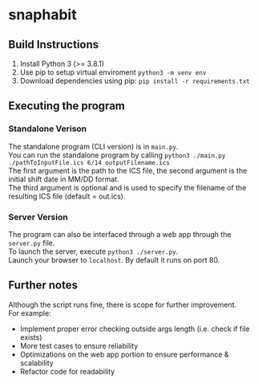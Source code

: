 # snaphabit

## Build Instructions
1. Install Python 3 (>= 3.8.1)
2. Use pip to setup virtual enviroment `python3 -m venv env`
3. Download dependencies using pip: `pip install -r requirements.txt`

## Executing the program
### Standalone Verison
The standalone program (CLI version) is in `main.py`.  
You can run the standalone program by calling `python3 ./main.py ./pathToInputFile.ics 6/14 outputFilename.ics`  
The first argument is the path to the ICS file, the second argument is the initial shift date in MM/DD format.  
The third argument is optional and is used to specify the filename of the resulting ICS file (default = out.ics).  

### Server Version
The program can also be interfaced through a web app through the `server.py` file.  
To launch the server, execute `python3 ./server.py`.  
Launch your browser to `localhost`. By default it runs on port 80.  

## Further notes
Although the script runs fine, there is scope for further improvement.  
For example:  
- Implement proper error checking outside args length (i.e. check if file exists)
- More test cases to ensure reliability
- Optimizations on the web app portion to ensure performance & scalability
- Refactor code for readability
